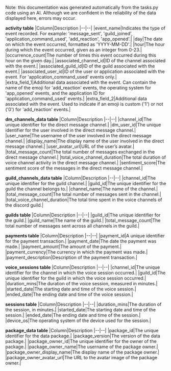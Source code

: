 Note: this documentation was generated automatically from the tasks.py code using an AI. Although we are confident in the reliability of the data displayed here, errors may occur.


**activity table**
|Column|Description
|--|--|
|event_name|Indicates the type of event recorded. For example: 'message_sent', 'guild_joined', 'application_command_used', 'add_reaction', 'app_opened'.|
|day|The date on which the event occurred, formatted as 'YYYY-MM-DD'.|
|hour|The hour during which the event occurred, given as an integer from 0-23.|
|occurrence_count|The number of times this event occurred during this hour on the given day.|
|associated_channel_id|ID of the channel associated with the event.| 
|associated_guild_id|ID of the guild associated with the event.| 
|associated_user_id|ID of the user or application associated with the event. For 'application_command_used' events only.| 
|extra_field_1|Additional data associated with the event. Can contain the name of the emoji for 'add_reaction' events, the operating system for 'app_opened' events, and the application ID for 'application_command_used' events.|
|extra_field_2|Additional data associated with the event. Used to indicate if an emoji is custom ('1') or not ('0') for 'add_reaction' events.|

**dm_channels_data table**
|Column|Description
|--|--|
|channel_id|The unique identifier for the direct message channel.|
|dm_user_id|The unique identifier for the user involved in the direct message channel.|
|user_name|The username of the user involved in the direct message channel.|
|display_name|The display name of the user involved in the direct message channel.|
|user_avatar_url|URL of the user’s avatar.|
|total_message_count|The total number of messages exchanged in the direct message channel.|
|total_voice_channel_duration|The total duration of voice channel activity in the direct message channel.|
|sentiment_score|The sentiment score of the messages in the direct message channel.|

**guild_channels_data table**
|Column|Description
|--|--|
|channel_id|The unique identifier for the guild channel.|
|guild_id|The unique identifier for the guild the channel belongs to.|
|channel_name|The name of the channel.|
|total_message_count|The total number of messages sent in the channel.|
|total_voice_channel_duration|The total time spent in the voice channels of the discord guild.|

**guilds table**
|Column|Description
|--|--|
|guild_id|The unique identifier for the guild.|
|guild_name|The name of the guild.|
|total_message_count|The total number of messages sent across all channels in the guild.|

**payments table**
|Column|Description
|--|--|
|payment_id|A unique identifier for the payment transaction.|
|payment_date|The date the payment was made.|
|payment_amount|The amount of the payment.|
|payment_currency|The currency in which the payment was made.|
|payment_description|Description of the payment transaction.|

**voice_sessions table**
|Column|Description
|--|--|
|channel_id|The unique identifier for the channel in which the voice session occurred.|
|guild_id|The unique identifier for the guild in which the voice session occurred.|
|duration_mins|The duration of the voice session, measured in minutes.|
|started_date|The starting date and time of the voice session.|
|ended_date|The ending date and time of the voice session.|

**sessions table**
|Column|Description
|--|--|
|duration_mins|The duration of the session, in minutes.|
|started_date|The starting date and time of the session.|
|ended_date|The ending date and time of the session.|
|device_os|The operating system of the device used for the session.|

**package_data table**
|Column|Description
|--|--|
|package_id|The unique identifier for the data package.|
|package_version|The version of the data package.|
|package_owner_id|The unique identifier for the owner of the package.|
|package_owner_name|The username of the package owner.|
|package_owner_display_name|The display name of the package owner.|
|package_owner_avatar_url|The URL to the avatar image of the package owner.|